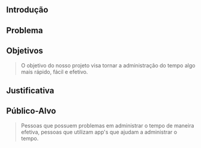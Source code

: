 ## Introdução



## Problema

## Objetivos

>  O objetivo do nosso projeto visa tornar a administração do tempo algo mais rápido, fácil e efetivo. 

## Justificativa

## Público-Alvo
 
> Pessoas que possuem problemas em administrar o tempo de maneira efetiva, pessoas que utilizam app's que ajudam a administrar o tempo.
